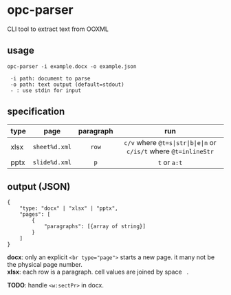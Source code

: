 # opc-parser
CLI tool to extract text from OOXML

## usage

```
opc-parser -i example.docx -o example.json

 -i path: document to parse
 -o path: text output (default=stdout)
 - : use stdin for input
```

## specification

|type|page|paragraph|run|
|-|-|:-:|:-:|
|xlsx|`sheet%d.xml`|`row`|`c/v` where `@t=s\|str\|b\|e\|n` or `c/is/t` where `@t=inlineStr`|
|pptx|`slide%d.xml`|`p`|`t` or `a:t`|


## output (JSON)

```
{
    "type: "docx" | "xlsx" | "pptx",
    "pages": [
        {
            "paragraphs": [{array of string}]
        }
    ]
}
```

**docx**: only an explicit `<br type="page">` starts a new page. it many not be the physical page number.  
**xlsx**: each row is a paragraph. cell values are joined by space ` `.  

**TODO**: handle `<w:sectPr>` in docx. 

